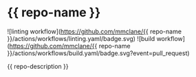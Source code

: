 # {{ repo-name }}
![linting workflow](https://github.com/mmclane/{{ repo-name }}/actions/workflows/linting.yaml/badge.svg)
![build workflow](https://github.com/mmclane/{{ repo-name }}/actions/workflows/build.yaml/badge.svg?event=pull_request)

{{ repo-description }}

